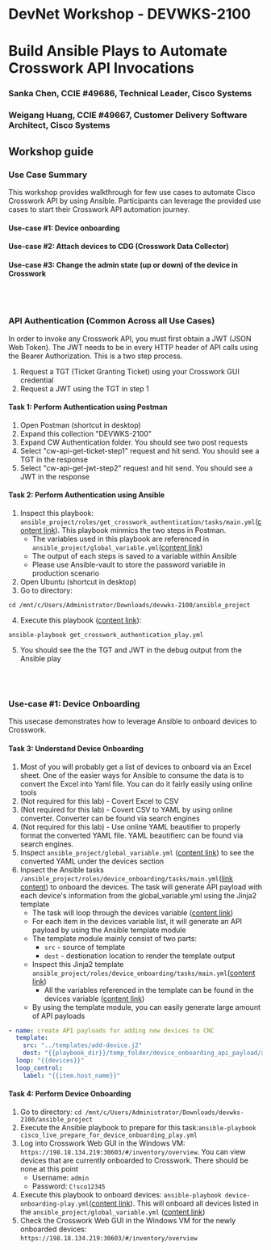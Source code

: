 # DevNet Workshop - DEVWKS-2100

# Build Ansible Plays to Automate Crosswork API Invocations


### Sanka Chen, CCIE #49686, Technical Leader, Cisco Systems

### Weigang Huang, CCIE #49667, Customer Delivery Software Architect, Cisco Systems


## Workshop guide

### Use Case Summary
This workshop provides walkthrough for few use cases to automate Cisco Crosswork API by using Ansible. Participants can leverage the provided use cases to start their Crosswork API automation journey.

#### Use-case #1: Device onboarding
#### Use-case #2: Attach devices to CDG (Crosswork Data Collector)
#### Use-case #3: Change the admin state (up or down) of the device in Crosswork

<br/><br/>
### API Authentication (Common Across all Use Cases)
In order to invoke any Crosswork API, you must first obtain a JWT (JSON Web Token). The JWT needs to be in every HTTP header of API calls using the Bearer Authorization. This is a two step process. 

1. Request a TGT (Ticket Granting Ticket) using your Crosswork GUI credential 
2. Request a JWT using the TGT in step 1

#### Task 1: Perform Authentication using Postman
1. Open Postman (shortcut in desktop)
2. Expand this collection "DEVWKS-2100"
3. Expand CW Authentication folder. You should see two post requests
4. Select "cw-api-get-ticket-step1" request and hit send. You should see a TGT in the response
5. Select "cw-api-get-jwt-step2" request and hit send. You should see a JWT in the response

#### Task 2: Perform Authentication using Ansible
1. Inspect this playbook: ```ansible_project/roles/get_crosswork_authentication/tasks/main.yml```([content link](https://github.com/schen1111/devwks-2100/blob/main/ansible_project/roles/get_crosswork_authentication/tasks/main.yml)). This playbook minmics the two steps in Postman. 
	* The variables used in this playbook are referenced in ```ansible_project/global_variable.yml```([content link](https://github.com/schen1111/devwks-2100/blob/main/ansible_project/global_variable.yml))
	* The output of each steps is saved to a variable within Ansible
	* Please use Ansible-vault to store the password variable in production scenario
2. Open Ubuntu (shortcut in desktop)
3. Go to directory: 
```
cd /mnt/c/Users/Administrator/Downloads/devwks-2100/ansible_project
```

4. Execute this playbook ([content link](https://github.com/schen1111/devwks-2100/blob/main/ansible_project/get_crosswork_authentication_play.yml)):
```
ansible-playbook get_crosswork_authentication_play.yml
```
5. You should see the the TGT and JWT in the debug output from the Ansible play


<br/><br/>
### Use-case #1: Device Onboarding
This usecase demonstrates how to leverage Ansible to onboard devices to Crosswork.

#### Task 3: Understand Device Onboarding
1. Most of you will probably get a list of devices to onboard via an Excel sheet. One of the easier ways for Ansible to consume the data is to convert the Excel into Yaml file. You can do it fairly easily using online tools
2. (Not required for this lab) - Covert Excel to CSV
3. (Not required for this lab) - Covert CSV to YAML by using online converter. Converter can be found via search engines
4. (Not required for this lab) - Use online YAML beautifier to properly format the converted YAML file. YAML beautifierc can be found via search engines.
5. Inspect ```ansible_project/global_variable.yml``` ([content link](https://github.com/schen1111/devwks-2100/blob/main/ansible_project/global_variable.yml)) to see the converted YAML under the devices section
6. Inpsect the Ansible tasks ```/ansible_project/roles/device_onboarding/tasks/main.yml```([link content](https://github.com/schen1111/devwks-2100/blob/main/ansible_project/roles/device_onboarding/tasks/main.yml)) to onboard the devices. The task will generate API payload with each device's information from the global_variable.yml using the Jinja2 template
	* The task will loop through the devices variable ([content link](https://github.com/schen1111/devwks-2100/blob/main/ansible_project/global_variable.yml))
	* For each item in the devices variable list, it will generate an API payload by using the Ansible template module
	* The template module mainly consist of two parts:
		* ```src``` - source of template 	
		* ```dest``` - destionation location to render the template output
	* Inspect this Jinja2 template ```ansible_project/roles/device_onboarding/tasks/main.yml```([content link](https://github.com/schen1111/devwks-2100/blob/main/ansible_project/roles/device_onboarding/templates/add-device.j2))
		* All the variables referenced in the template can be found in the devices variable ([content link](https://github.com/schen1111/devwks-2100/blob/main/ansible_project/global_variable.yml))
	* By using the template module, you can easily generate large amount of API payloads

```yaml
- name: create API payloads for adding new devices to CNC
  template:
    src: "../templates/add-device.j2"
    dest: "{{playbook_dir}}/temp_folder/device_onboarding_api_payload/add-device-{{item.host_name}}.json"
  loop: "{{devices}}"
  loop_control: 
    label: "{{item.host_name}}"
```

#### Task 4: Perform Device Onboarding
1. Go to directory: ```cd /mnt/c/Users/Administrator/Downloads/devwks-2100/ansible_project```
2. Execute the Ansible playbook to prepare for this task:```ansible-playbook cisco_live_prepare_for_device_onboarding_play.yml```
3. Log into Crosswork Web GUI in the Windows VM: ```https://198.18.134.219:30603/#/inventory/overview```. You can view devices that are currently onboarded to Crosswork. There should be none at this point
	* Username: ```admin```
	* Password: ```C!sco12345```
4. Execute this playbook to onboard devices: ```ansible-playbook device-onboarding-play.yml```([content link](https://github.com/schen1111/devwks-2100/blob/main/ansible_project/device-onboarding-play.yml)). This will onboard all devices listed in the ```ansible_project/global_variable.yml``` ([content link](https://github.com/schen1111/devwks-2100/blob/main/ansible_project/global_variable.yml))
5. Check the Crosswork Web GUI in the Windows VM for the newly onboarded devices: ```https://198.18.134.219:30603/#/inventory/overview```



